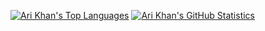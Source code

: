 [![Ari Khan's Top Languages](https://github-readme-stats.vercel.app/api/top-langs/?username=Proking4444&size_weight=1&count_weight=0&langs_count=24&layout=compact)](https://github.com/Proking4444/github-readme-stats)
[![Ari Khan's GitHub Statistics](https://github-readme-stats.vercel.app/api?username=Proking4444)](https://github.com/Proking4444/github-readme-stats)

